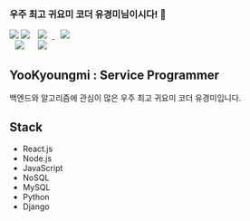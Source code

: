 ### 우주 최고 귀요미 코더 유경미님이시다! 👋
<img src="https://img.shields.io/badge/Android-3DDC84?style=flat-square&logo=Android&logoColor=white"/>

<img src="https://img.shields.io/github/followers/yookyungmi?style=social">

<a href="https://instagram.com">
    <img 
        src="http://img.shields.io/badge/-Instagram-black?style=flat&logo=Instagram&link=https://instagram.com/alpox.dev/"
        style="height : auto; margin-left : 10px; margin-right : 10px;"/>
</a>
<a href="https://alpox.kr">
    <img 
        src="http://img.shields.io/badge/-Tech%20Blog-655ced?style=flat&logo=github&link=https://alpox.kr"
        style="height : auto; margin-left : 10px; margin-right : 10px;"/>
</a>
<div>
    <img 
        src="https://hits.seeyoufarm.com/api/count/incr/badge.svg?url=https%3A%2F%2Fgithub.com%2FAlpoxDev"
        style="height : auto; margin-left : 10px; margin-right : 10px;"/>
    <img 
        src="https://img.shields.io/github/followers/AlpoxDev?label=AlpoxDev%20Followers&style=social"
        style="height : auto; margin-left : 10px; margin-right : 10px;"/>
</div>

## YooKyoungmi : Service Programmer

백엔드와 알고리즘에 관심이 많은 우주 최고 귀요미 코더 유경미입니다. 

## Stack

- React.js
- Node.js
- JavaScript
- NoSQL
- MySQL
- Python
- Django

<!--
**YooKyungmi/yookyungmi** is a ✨ _special_ ✨ repository because its `README.md` (this file) appears on your GitHub profile.

Here are some ideas to get you started:

- 🔭 I’m currently working on ...
- 🌱 I’m currently learning ...
- 👯 I’m looking to collaborate on ...
- 🤔 I’m looking for help with ...
- 💬 Ask me about ...
- 📫 How to reach me: ...
- 😄 Pronouns: ...
- ⚡ Fun fact: ...
-->
